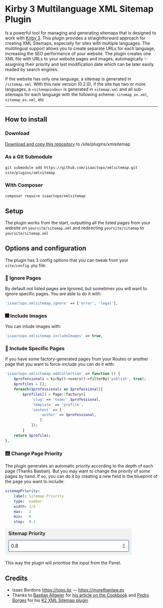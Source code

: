 # Kirby 3 Multilanguage XML Sitemap Plugin

Is a powerful tool for managing and generating sitemaps that is designed to work with [Kirby 3](https://getkirby.com). This plugin provides a straightforward approach for creating XML Sitemaps, especially for sites with multiple languages. The multilingual support allows you to create separate URLs for each language, increasing the SEO performance of your website. The plugin creates one XML file with URLs to your website pages and images, automagically ✨ assigning their priority and last modification date which can be later easily readed by search engines.

If the website has only one language, a sitemap is generated in `/sitemap.xml`.
With this new version (0.2.0), if the site has two or more languages, a `<sitemapindex>` is generated in `sitemap.xml` and all sub-sitemaps for each language with the following scheme: `sitemap_en.xml`, `sitemap_es.xml`, etc

****
## How to install

### Download

[Download and copy this repository](https://github.com/isaactopo/xmlsitemap/archive/main.zip) to /site/plugins/xmlsitemap

### As a Git Submodule
```git submodule add https://github.com/isaactopo/xmlsitemap.git site/plugins/xmlsitemap```

### With Composer
```composer require isaactopo/xmlsitemap```

## Setup

The plugin works from the start, outputting all the listed pages from your website on `yoursite/sitemap.xml` and redirecting `yoursite/sitemap` to `yoursite/sitemap.xml`

## Options and configuration
The plugin has 3 config options that you can tweak from your `site/config.php` file:

### 🙈 Ignore Pages
By default not listed pages are Ignored, but sometimes you will want to ignore specific pages. You are able to do it with:
```php
'isaactopo.xmlsitemap.ignore' => ['error', 'legal'],
```
### 🎆 Include Images
You can inlude images with:
```php
'isaactopo.xmlsitemap.includeImages' => true,
```
### 🧾 Include Specific Pages
If you have some factory-generated pages from your Routes or another page that you want to force-include you can do it with:
```php
'isaactopo.xmlsitemap.addCollection' => function () {
    $professionals = kirby()->users()->filterBy('publish', true);
    $profiles = [];
    foreach($professionals as $professional){
        $profiles[] = Page::factory([
            'slug' => 'team/'.$professional,
            'template' => 'profile',
            'content' => [
                'author' => $professional,
                ]
            ]);
        }
    return $profiles;
},
```
### 🛗 Change Page Priority
The plugin generates an automatic priority according to the depth of each page (Thanks Bastian). But you may want to change the priority of some pages by hand. If so, you can do it by creating a new field in the blueprint of the page you want to include:
```yaml
sitemapPriority:
    label: Sitemap Priority
    type:  number
    width: 1/2
    max:   1
    min:   0
    step:  0.1
```
![priority panel field](panel-field.png)

This way the plugin will prioritise the input from the Panel.

## Credits

- Isaac Bordons <https://topo.bz> — <https://morethanlaw.es>
- Thanks to [Bastian Allgeier](https://github.com/bastianallgeier) for [his article on the Cookbook](https://getkirby.com/docs/cookbook/content/sitemap) and [Pedro Borges](https://github.com/pedroborges) for his [K2 XML Sitemap plugin](https://github.com/pedroborges/kirby-xml-sitemap)
